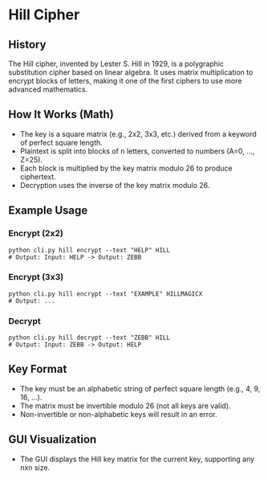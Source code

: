 # Hill Cipher

## History
The Hill cipher, invented by Lester S. Hill in 1929, is a polygraphic substitution cipher based on linear algebra. It uses matrix multiplication to encrypt blocks of letters, making it one of the first ciphers to use more advanced mathematics.

## How It Works (Math)
- The key is a square matrix (e.g., 2x2, 3x3, etc.) derived from a keyword of perfect square length.
- Plaintext is split into blocks of n letters, converted to numbers (A=0, ..., Z=25).
- Each block is multiplied by the key matrix modulo 26 to produce ciphertext.
- Decryption uses the inverse of the key matrix modulo 26.

## Example Usage

### Encrypt (2x2)
```
python cli.py hill encrypt --text "HELP" HILL
# Output: Input: HELP -> Output: ZEBB
```

### Encrypt (3x3)
```
python cli.py hill encrypt --text "EXAMPLE" HILLMAGICX
# Output: ...
```

### Decrypt
```
python cli.py hill decrypt --text "ZEBB" HILL
# Output: Input: ZEBB -> Output: HELP
```

## Key Format
- The key must be an alphabetic string of perfect square length (e.g., 4, 9, 16, ...).
- The matrix must be invertible modulo 26 (not all keys are valid).
- Non-invertible or non-alphabetic keys will result in an error.

## GUI Visualization
- The GUI displays the Hill key matrix for the current key, supporting any nxn size. 
